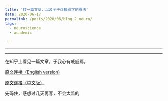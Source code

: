 ```yaml
---
title: '转一篇文章，以及关于连接组学的看法'
date: 2020-06-17
permalink: /posts/2020/06/blog_2_neuro/
tags:
  - neuroscience
  - academic

---
```


---





---


在知乎上看见一篇文章，于我心有戚戚焉。

[原文连接（English version)](http://nautil.us/issue/81/maps/an-existential-crisis-in-neuroscience)

[原文连接（中文版）](https://zhuanlan.zhihu.com/p/141461846)

先码住，感想过几天再写，不会太监的